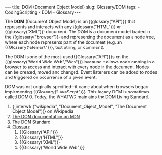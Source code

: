 --- title: DOM (Document Object Model) slug: Glossary/DOM tags: - CodingScripting - DOM - Glossary ---

The **DOM** (Document Object Model) is an {{glossary("API")}} that represents and interacts with any {{glossary("HTML")}} or {{glossary("XML")}} document. The DOM is a document model loaded in the {{glossary("browser")}} and representing the document as a node tree, where each node represents part of the document (e.g. an {{Glossary("element")}}, text string, or comment).

The DOM is one of the most-used {{Glossary("API")}}s on the {{glossary("World Wide Web","Web")}} because it allows code running in a browser to access and interact with every node in the document. Nodes can be created, moved and changed. Event listeners can be added to nodes and triggered on occurrence of a given event.

DOM was not originally specified—it came about when browsers began implementing {{Glossary("JavaScript")}}. This legacy DOM is sometimes called DOM 0. Today, the WHATWG maintains the DOM Living Standard.

1.  {{interwiki("wikipedia", "Document\_Object\_Model", "The Document Object Model")}} on Wikipedia
2.  [The DOM documentation on MDN](/en-US/docs/Web/API/Document_Object_Model)
3.  [The DOM Standard](https://dom.spec.whatwg.org/)
4.  [Glossary](/en-US/docs/Glossary)
    1.  {{Glossary("API")}}
    2.  {{Glossary("HTML")}}
    3.  {{Glossary("XML")}}
    4.  {{Glossary("World Wide Web")}}
